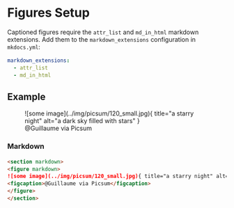 # Figures Setup

Captioned figures require the `attr_list` and `md_in_html` markdown extensions.  Add them to the `markdown_extensions` configuration in `mkdocs.yml`:

```yaml
markdown_extensions:
  - attr_list
  - md_in_html
```

## Example

<section markdown>
<figure markdown>
![some image](../img/picsum/120_small.jpg){ title="a starry night" alt="a dark sky filled with stars" }
<figcaption>@Guillaume via Picsum</figcaption>
</figure>
</section>


### Markdown

```markdown
<section markdown>
<figure markdown>
![some image](../img/picsum/120_small.jpg){ title="a starry night" alt="a dark sky filled with stars" }
<figcaption>@Guillaume via Picsum</figcaption>
</figure>
</section>
```



